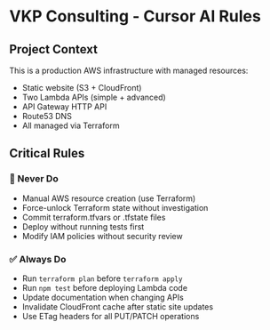 # VKP Consulting - Cursor AI Rules

## Project Context
This is a production AWS infrastructure with managed resources:
- Static website (S3 + CloudFront)
- Two Lambda APIs (simple + advanced)
- API Gateway HTTP API
- Route53 DNS
- All managed via Terraform

## Critical Rules

### 🚫 Never Do
- Manual AWS resource creation (use Terraform)
- Force-unlock Terraform state without investigation
- Commit terraform.tfvars or .tfstate files
- Deploy without running tests first
- Modify IAM policies without security review

### ✅ Always Do
- Run `terraform plan` before `terraform apply`
- Run `npm test` before deploying Lambda code
- Update documentation when changing APIs
- Invalidate CloudFront cache after static site updates
- Use ETag headers for all PUT/PATCH operations